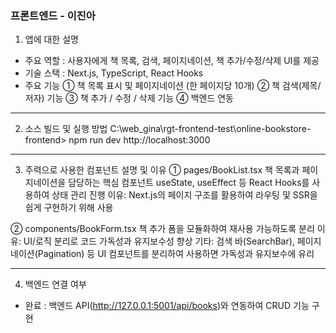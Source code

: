 ### 프론트엔드 - 이진아

1. 앱에 대한 설명
- 주요 역할 : 사용자에게 책 목록, 검색, 페이지네이션, 책 추가/수정/삭제 UI를 제공
- 기술 스택 : Next.js, TypeScript, React Hooks
- 주요 기능
  ① 책 목록 표시 및 페이지네이션 (한 페이지당 10개)
  ② 책 검색(제목/저자) 기능
  ③ 책 추가 / 수정 / 삭제 기능
  ④ 백엔드 연동


-----------------------------------------------------------------------


2. 소스 빌드 및 실행 방법
C:\web_gina\rgt-frontend-test\online-bookstore-frontend>
npm run dev
http://localhost:3000


-----------------------------------------------------------------------


3. 주력으로 사용한 컴포넌트 설명 및 이유
① pages/BookList.tsx
책 목록과 페이지네이션을 담당하는 핵심 컴포넌트
useState, useEffect 등 React Hooks를 사용하여 상태 관리 진행
이유: Next.js의 페이지 구조를 활용하여 라우팅 및 SSR을 쉽게 구현하기 위해 사용

② components/BookForm.tsx
책 추가 폼을 모듈화하여 재사용 가능하도록 분리
이유: UI/로직 분리로 코드 가독성과 유지보수성 향상
기타: 검색 바(SearchBar), 페이지네이션(Pagination) 등 
UI 컴포넌트를 분리하여 사용하면 가독성과 유지보수에 유리


-----------------------------------------------------------------------


4. 백엔드 연결 여부
- 완료 : 백엔드 API(http://127.0.0.1:5001/api/books)와 연동하여 CRUD 기능 구현